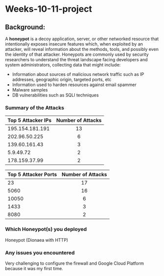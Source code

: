 # Weeks-10-11-project

## Background: 



A **honeypot** is a decoy application, server, or other networked resource that intentionally exposes insecure features which, when exploited by an attacker, will reveal information about the methods, tools, and possibly even the identity of that attacker. Honeypots are commonly used by security researchers to understand the threat landscape facing developers and system administrators, collecting data that might include:




* Information about sources of malicious network traffic such as IP addresses, geographic origin, targeted ports, etc
* Information used to harden resources against email spammer
* Malware samples
* DB vulnerabilities such as SQLI techniques

### Summary of the Attacks



| Top 5 Attacker IPs        | Number of Attacks          |
| ------------- |:-------------:|
| 195.154.181.191      | 13 |
| 202.96.50.225      | 6      |
| 139.60.161.43 | 3      |
| 5.9.49.72 | 2      |
| 178.159.37.99 | 2      |



| Top 5 Attacker Ports        | Number of Attacks          |
| ------------- |:-------------:|
| 23      | 17 |
| 5060      | 16      |
| 10050 | 6      |
| 1433 | 3      |
| 8080 | 2      |


### Which Honeypot(s) you deployed
Honeypot (Dionaea with HTTP)

### Any issues you encountered
Very challenging to configure the firewall and Google Cloud Platform because it was my first time.
